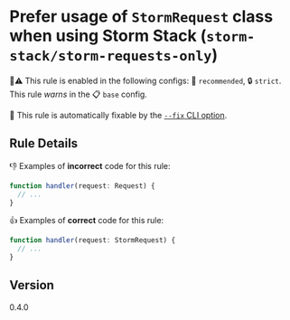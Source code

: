 # Prefer usage of `StormRequest` class when using Storm Stack (`storm-stack/storm-requests-only`)

💼⚠️ This rule is enabled in the following configs: 🌟 `recommended`, 🔒
`strict`. This rule _warns_ in the 📋 `base` config.

🔧 This rule is automatically fixable by the
[`--fix` CLI option](https://eslint.org/docs/latest/user-guide/command-line-interface#--fix).

<!-- end auto-generated rule header -->

## Rule Details

👎 Examples of **incorrect** code for this rule:

```ts
function handler(request: Request) {
  // ...
}
```

👍 Examples of **correct** code for this rule:

```ts
function handler(request: StormRequest) {
  // ...
}
```

## Version

0.4.0
